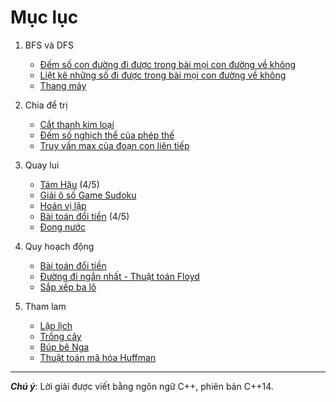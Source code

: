 # Mục lục

1. BFS và DFS
    * [Đếm số con đường đi được trong bài mọi con đường về không](https://github.com/annguyen-it/design-and-analysis-of-algorithms/blob/master/BFS_DFS/dem_so_con_duong_trong_bai_moi_con_duong_ve_khong.cpp)
    * [Liệt kê những số đi được trong bài mọi con đường về không](https://github.com/annguyen-it/design-and-analysis-of-algorithms/blob/master/BFS_DFS/liet_ke_nhung_so_di_duoc_trong_bai_moi_con_duong_ve_khong.cpp)
    * [Thang máy](https://github.com/annguyen-it/design-and-analysis-of-algorithms/blob/master/BFS_DFS/thang_may.cpp)


2. Chia để trị
    * [Cắt thanh kim loại](https://github.com/annguyen-it/design-and-analysis-of-algorithms/blob/master/Chia_de_tri/cat_thanh_kim_loai.cpp)
    * [Đếm số nghịch thể của phép thế](https://github.com/annguyen-it/design-and-analysis-of-algorithms/blob/master/Chia_de_tri/dem_so_nghich_the_cua_phep_the.cpp)
    * [Truy vấn max của đoạn con liên tiếp](https://github.com/annguyen-it/design-and-analysis-of-algorithms/blob/master/Chia_de_tri/truy_van_max_cua_doan_con_lien_tiep.cpp)

3. Quay lui
    * [Tám Hậu](https://github.com/annguyen-it/design-and-analysis-of-algorithms/blob/master/Quay_lui/tam_hau.cpp) (4/5)
    * [Giải ô số Game Sudoku](https://github.com/annguyen-it/design-and-analysis-of-algorithms/blob/master/Quay_lui/giai_o_so_game_sudoku.cpp)
    * [Hoán vị lặp](https://github.com/annguyen-it/design-and-analysis-of-algorithms/blob/master/Quay_lui/hoan_vi_lap.cpp)
    * [Bài toán đổi tiền](https://github.com/annguyen-it/design-and-analysis-of-algorithms/blob/master/Quay_lui/bai_toan_doi_tien.cpp) (4/5)
    * [Đong nước](https://github.com/annguyen-it/design-and-analysis-of-algorithms/blob/master/Quay_lui/dong_nuoc.cpp)
   
4. Quy hoạch động
   * [Bài toán đổi tiền](https://github.com/annguyen-it/design-and-analysis-of-algorithms/blob/master/Quy_hoach_dong/bai_toan_doi_tien.cpp)
   * [Đường đi ngắn nhất - Thuật toán Floyd](https://github.com/annguyen-it/design-and-analysis-of-algorithms/blob/master/Quy_hoach_dong/thuat_toan_floyd.cpp)
   * [Sắp xếp ba lô](https://github.com/annguyen-it/design-and-analysis-of-algorithms/blob/master/Quy_hoach_dong/sap_xep_ba_lo.cpp)
   
5. Tham lam
   * [Lập lịch](https://github.com/annguyen-it/design-and-analysis-of-algorithms/blob/master/Tham_lam/lap_lich.cpp)
   * [Trồng cây](https://github.com/annguyen-it/design-and-analysis-of-algorithms/blob/master/Tham_lam/trong_cay.cpp)
   * [Búp bê Nga](https://github.com/annguyen-it/design-and-analysis-of-algorithms/blob/master/Tham_lam/bup_be_nga.cpp)
   * [Thuật toán mã hóa Huffman](https://github.com/annguyen-it/design-and-analysis-of-algorithms/blob/master/Tham_lam/thuat_toan_ma_hoa_huffman.cpp)
   
---

**_Chú ý_**: Lời giải được viết bằng ngôn ngữ C++, phiên bản C++14.
